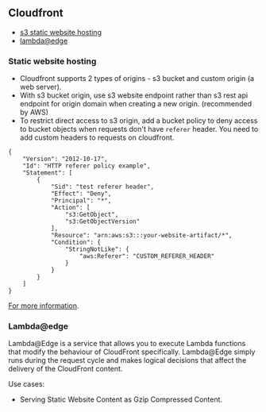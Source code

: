 ## Cloudfront

- [s3 static website hosting](#static-website-hosting)
- [lambda@edge](#lambda-edge)

### Static website hosting

- Cloudfront supports 2 types of origins - s3 bucket and custom origin (a web server).
- With s3 bucket origin, use s3 website endpoint rather than s3 rest api endpoint for origin domain when creating a new origin. (recommended by AWS)
- To restrict direct access to s3 origin, add a bucket policy to deny access to bucket objects when requests don't have `referer` header. You need to add custom headers to requests on cloudfront.

```
{
    "Version": "2012-10-17",
    "Id": "HTTP referer policy example",
    "Statement": [
        {
            "Sid": "test referer header",
            "Effect": "Deny",
            "Principal": "*",
            "Action": [
                "s3:GetObject",
                "s3:GetObjectVersion"
            ],
            "Resource": "arn:aws:s3:::your-website-artifact/*",
            "Condition": {
                "StringNotLike": {
                    "aws:Referer": "CUSTOM_REFERER_HEADER"
                }
            }
        }
    ]
}
```

[For more information](https://repost.aws/knowledge-center/cloudfront-serve-static-website).

### Lambda@edge

Lambda@Edge is a service that allows you to execute Lambda functions that modify the behaviour of CloudFront specifically. Lambda@Edge simply runs during the request cycle and makes logical decisions that affect the delivery of the CloudFront content.

Use cases:

- Serving Static Website Content as Gzip Compressed Content.
